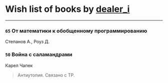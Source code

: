 # Wish list of books by [dealer_i](http://vk.com/id357634987)
---

### `65` От математики к обобщенному программированию
Степанов А., Роуз Д.

### `50` Война с саламандрами
Карел Чапек
> Антиутопия. Связано с ТР.

